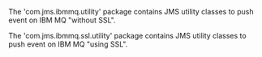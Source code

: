The 'com.jms.ibmmq.utility' package contains JMS utility classes to push event on IBM MQ "without SSL".

The 'com.jms.ibmmq.ssl.utility' package contains JMS utility classes to push event on IBM MQ "using SSL".